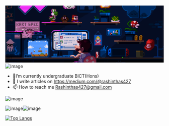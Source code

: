 ![MasterHead](https://github.com/Yasasisuru/yasasisuru/blob/main/ddjk36s-36e736ed-a3f5-4ead-bc5a-2055ad79d8a7.gif?raw=true)
![image](https://github.com/Rashintha-Shehan/Rashintha-Shehan/assets/143130147/04fac179-e6f1-4b44-a1f9-8ceccdb2a663)

- 🌱I’m currently undergraduate BICT(Hons)
- 📝 I  write articles on https://medium.com/@rashinthas427
- 📫 How to reach me Rashinthas427@gmail.com

![image](https://github.com/Rashintha-Shehan/Rashintha-Shehan/assets/143130147/731796d4-8b84-4aa9-9e4f-3fdab063f71e)

![image](https://github.com/Rashintha-Shehan/Rashintha-Shehan/assets/143130147/d0ef5611-a258-42ce-b4ff-ec5bfa2f9bef)![image](https://github.com/Rashintha-Shehan/Rashintha-Shehan/assets/143130147/7d301e7a-dd6b-4b46-86ae-993c7369b698)


[![Top Langs](https://github-readme-stats.vercel.app/api/top-langs/?username=Rashintha-Shehan)](https://github.com/anuraghazra/github-readme-stats)















